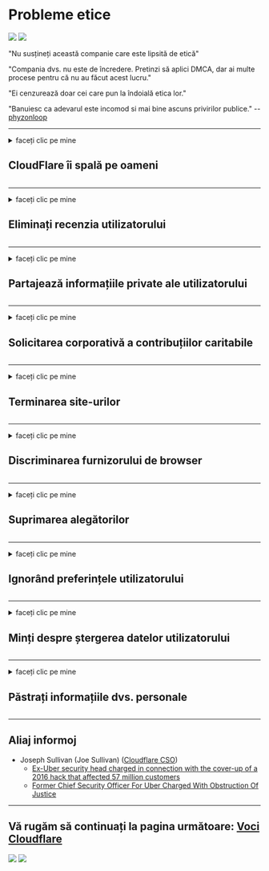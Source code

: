 # Probleme etice

![](https://codeberg.org/crimeflare/cloudflare-tor/media/branch/master/image/itsreallythatbad.jpg)
![](https://codeberg.org/crimeflare/cloudflare-tor/media/branch/master/image/telegram/c81238387627b4bfd3dcd60f56d41626.jpg)

"Nu susțineți această companie care este lipsită de etică"

"Compania dvs. nu este de încredere. Pretinzi să aplici DMCA, dar ai multe procese pentru că nu au făcut acest lucru."

"Ei cenzurează doar cei care pun la îndoială etica lor."

"Banuiesc ca adevarul este incomod si mai bine ascuns privirilor publice."  -- [phyzonloop](https://twitter.com/phyzonloop)


---


<details>
<summary>faceți clic pe mine

## CloudFlare îi spală pe oameni
</summary>


Cloudflare trimite e-mailuri spam către utilizatorii non-Cloudflare.

- Trimiteți e-mailuri doar abonaților care au optat
- Când utilizatorul spune „oprește-te”, apoi oprește trimiterea de e-mailuri

Este atat de simplu. Dar Cloudflare nu-i pasă.
Cloudflare a spus că folosirea serviciului lor poate opri toți spammerii sau atacatorii.
Cum putem opri Cloudflare fără a activa Cloudflare?


| 🖼 | 🖼 |
| --- | --- |
| ![](https://codeberg.org/crimeflare/cloudflare-tor/media/branch/master/image/cfspam01.jpg) | ![](https://codeberg.org/crimeflare/cloudflare-tor/media/branch/master/image/cfspam03.jpg) |
| ![](https://codeberg.org/crimeflare/cloudflare-tor/media/branch/master/image/cfspam02.jpg) | ![](https://codeberg.org/crimeflare/cloudflare-tor/media/branch/master/image/cfspambrittany.jpg)<br>![](https://codeberg.org/crimeflare/cloudflare-tor/media/branch/master/image/cfspamtwtr.jpg) |

</details>

---

<details>
<summary>faceți clic pe mine

## Eliminați recenzia utilizatorului
</summary>


Recenzii negative ale cenzorului Cloudflare.
Dacă postați un mesaj anti-Cloudflare pe Twitter, aveți șansa de a primi o replică de la angajatul Cloudflare cu mesajul „Nu, nu este”.
Dacă postați o recenzie negativă pe orice site de recenzie, vor încerca să o cenzureze.


| 🖼 | 🖼 |
| --- | --- |
| ![](https://codeberg.org/crimeflare/cloudflare-tor/media/branch/master/image/cfcenrev_01.jpg)<br>![](https://codeberg.org/crimeflare/cloudflare-tor/media/branch/master/image/cfcenrev_02.jpg) | ![](https://codeberg.org/crimeflare/cloudflare-tor/media/branch/master/image/cfcenrev_03.jpg) |

</details>

---

<details>
<summary>faceți clic pe mine

## Partajează informațiile private ale utilizatorului
</summary>


Cloudflare are o problemă de hărțuire masivă.
Cloudflare împărtășește informații personale ale celor care se plâng de site-urile găzduite.
Uneori vă solicită să furnizați adevăratul dvs. ID.
Dacă nu doriți să vă hărțuiți, asaltați, trântiți sau ucigați, mai bine rămâneți departe de site-urile web cloudflared.


| 🖼 | 🖼 |
| --- | --- |
| ![](https://codeberg.org/crimeflare/cloudflare-tor/media/branch/master/image/cfdox_what.jpg) | ![](https://codeberg.org/crimeflare/cloudflare-tor/media/branch/master/image/cfdox_swat.jpg) |
| ![](https://codeberg.org/crimeflare/cloudflare-tor/media/branch/master/image/cfdox_kill.jpg) | ![](https://codeberg.org/crimeflare/cloudflare-tor/media/branch/master/image/cfdox_threat.jpg) |
| ![](https://codeberg.org/crimeflare/cloudflare-tor/media/branch/master/image/cfdox_dox.jpg) | ![](https://codeberg.org/crimeflare/cloudflare-tor/media/branch/master/image/cfdox_ex1.jpg)<br>![](https://codeberg.org/crimeflare/cloudflare-tor/media/branch/master/image/cfdox_ex2.jpg) |

</details>

---

<details>
<summary>faceți clic pe mine

## Solicitarea corporativă a contribuțiilor caritabile
</summary>


CloudFlare solicită contribuții caritabile.
Este destul de îngrozitor faptul că o corporație americană ar cere caritate alături de organizațiile non-profit care au cauze bune.
Dacă vă place să blocați oamenii sau să pierdeți timpul altor persoane, poate doriți să comandați câteva pizza pentru angajații Cloudflare.


![](https://codeberg.org/crimeflare/cloudflare-tor/media/branch/master/image/cfdonate.jpg)

</details>

---

<details>
<summary>faceți clic pe mine

## Terminarea site-urilor
</summary>


Ce vei face dacă site-ul tău coboară brusc?
Există rapoarte că Cloudflare șterge configurația utilizatorului sau oprește serviciul fără niciun avertisment, în tăcere.
Vă sugerăm să găsiți un furnizor mai bun.

![](https://codeberg.org/crimeflare/cloudflare-tor/media/branch/master/image/cftmnt.jpg)

</details>

---

<details>
<summary>faceți clic pe mine

## Discriminarea furnizorului de browser
</summary>


CloudFlare oferă un tratament preferențial celor care folosesc Firefox în timp ce oferă tratament ostil utilizatorilor non-Tor-Browser peste Tor.
Utilizatorii Tor care refuză în mod corect să execute javascript non-gratuit primesc și tratament ostil.
Această inegalitate de acces este un abuz de neutralitate a rețelei și un abuz de putere.

![](https://codeberg.org/crimeflare/cloudflare-tor/media/branch/master/image/browdifftbcx.gif)

- Stânga: Tor Browser, dreapta: Chrome. Aceeași adresă IP.

![](https://codeberg.org/crimeflare/cloudflare-tor/media/branch/master/image/browserdiff.jpg)

- Stânga: Tor Browser Javascript Dezactivat, Cookie Activat
- Dreapta: Chrome activat Javascript, Cookie dezactivat

![](https://codeberg.org/crimeflare/cloudflare-tor/media/branch/master/image/cfsiryoublocked.jpg)

- QuteBrowser (browser minor) fără Tor (IP Clearnet)

| ***Browser*** | ***Tratament de acces*** |
| --- | --- |
| Tor Browser (Javascript este activat) | accesul este permis |
| Firefox (Javascript este activat) | accesul degradat |
| Chromium (Javascript este activat) | accesul degradat |
| Chromium or Firefox (Javascript este dezactivat) | acces interzis |
| Chromium or Firefox (Cookie dezactivat) | acces interzis |
| QuteBrowser | acces interzis |
| lynx | acces interzis |
| w3m | acces interzis |
| wget | acces interzis |


De ce nu folosiți butonul Audio pentru a rezolva o provocare ușoară?

Da, există un buton audio, dar întotdeauna nu funcționează peste Tor.
Veți primi acest mesaj atunci când faceți clic pe acesta:

```
Încercați mai târziu
Calculatorul sau rețeaua dvs. poate trimite întrebări automate.
Pentru a ne proteja utilizatorii, nu putem prelucra cererea dvs. chiar acum.
Pentru mai multe detalii, vizitați pagina noastră de ajutor
```

</details>

---

<details>
<summary>faceți clic pe mine

## Suprimarea alegătorilor
</summary>


Alegătorii din statele americane se înregistrează pentru a vota în cele din urmă pe site-ul secretarului de stat în statul de reședință.
Birourile de secretariat de stat controlate de republicană se angajează în suprimarea alegătorilor prin procurarea site-ului secretarului de stat prin Cloudflare.
Tratamentul ostil al Cloudflare de către utilizatorii Tor, poziția sa MITM ca punct de supraveghere globalizat global și rolul său dăunător în general îi determină pe alegătorii potențiali să nu se înregistreze.
Liberalii, în special, tind să îmbrățișeze confidențialitatea.
Formularele de înregistrare ale alegătorilor colectează informații sensibile despre aplecarea politică a unui alegător, adresa fizică personală, numărul de securitate socială și data nașterii.
Majoritatea statelor fac doar un subset al informațiilor disponibile public, dar Cloudflare vede toate acele informații atunci când cineva se înregistrează pentru a vota.

Rețineți că înregistrarea pe hârtie nu ocolește Cloudflare, deoarece secretarul de stat lucrătorii personalului de introducere a datelor vor utiliza probabil site-ul web Cloudflare pentru a introduce datele.

| 🖼 | 🖼 |
| --- | --- |
| ![](https://codeberg.org/crimeflare/cloudflare-tor/media/branch/master/image/cfvotm_01.jpg) | ![](https://codeberg.org/crimeflare/cloudflare-tor/media/branch/master/image/cfvotm_02.jpg) |

- Change.org este un site celebru pentru adunarea voturilor și luarea de măsuri.
“oamenii de pretutindeni încep campanii, mobilizează suporterii și lucrează cu factorii de decizie pentru a crea soluții.”
Din păcate, mulți oameni nu pot vedea deloc schimbarea.org din cauza filtrului agresiv al Cloudflare.
Acestea sunt blocate de la semnarea petiției, excludându-le astfel dintr-un proces democratic.
Utilizarea altor platforme non-cloudflared, cum ar fi OpenPetition, ajută la remedierea problemei.

| 🖼 | 🖼 |
| --- | --- |
| ![](https://codeberg.org/crimeflare/cloudflare-tor/media/branch/master/image/changeorgasn.jpg) | ![](https://codeberg.org/crimeflare/cloudflare-tor/media/branch/master/image/changeorgtor.jpg) |

- „Proiectul atenian” al Cloudflare oferă protecție gratuită la nivel de întreprindere pentru site-urile electorale locale și de stat.
Ei au spus că „reprezentanții lor pot accesa informațiile electorale și înregistrarea alegătorilor”, dar aceasta este o minciună, deoarece mulți oameni pur și simplu nu pot răsfoi site-ul deloc.

</details>

---

<details>
<summary>faceți clic pe mine

## Ignorând preferințele utilizatorului
</summary>


Dacă renunțați la ceva, vă așteptați să nu primiți niciun e-mail în acest sens.
Cloudflare ignoră preferințele utilizatorului și distribuie date cu corporații terțe fără acordul clientului.
Dacă folosești planul lor gratuit, uneori îți trimit un e-mail care îți cere să cumperi abonament lunar.

![](https://codeberg.org/crimeflare/cloudflare-tor/media/branch/master/image/cfviopl_tp.jpg)

</details>

---

<details>
<summary>faceți clic pe mine

## Minți despre ștergerea datelor utilizatorului
</summary>


Conform acestui ex-cloudflare blog-ul clientului, Cloudflare se minte cu privire la ștergerea conturilor.
În zilele noastre, multe companii vă păstrează datele după ce ați închis sau ați eliminat contul.
Majoritatea companiilor bune menționează acest lucru în politica lor de confidențialitate.
Cloudflare? Nu.

```
2019-08-05 CloudFlare mi-a trimis confirmarea că mi-au eliminat contul.
2019-10-02 Am primit un e-mail de la CloudFlare „pentru că sunt client”
```

Cloudflare nu știa despre cuvântul „elimina”.
Dacă este cu adevărat eliminat, de ce acest fost client a primit un e-mail?
El a mai menționat că politica de confidențialitate a Cloudflare nu menționează acest lucru.

```
Noua lor politică de confidențialitate nu menționează păstrarea datelor timp de un an.
```

![](https://codeberg.org/crimeflare/cloudflare-tor/media/branch/master/image/cfviopl_notdel.jpg)

Cum poți avea încredere în Cloudflare dacă politica lor de confidențialitate este o LIE?

</details>

---

<details>
<summary>faceți clic pe mine

## Păstrați informațiile dvs. personale
</summary>


Ștergerea contului Cloudflare este la un nivel dificil.

```
Trimiteți un bilet de asistență folosind categoria „Cont”,
și solicitați ștergerea contului în corpul mesajului.
Nu trebuie să aveți domenii sau cărți de credit atașate contului dvs. înainte de a solicita ștergerea.
```

Vei primi acest e-mail de confirmare.

![](https://codeberg.org/crimeflare/cloudflare-tor/media/branch/master/image/cf_deleteandkeep.jpg)

„Am început să procesăm solicitarea dvs. de ștergere”, dar „Vom continua să stocăm informațiile dvs. personale”.

Puteți „avea încredere” în asta?

</details>

---

## Aliaj informoj

- Joseph Sullivan (Joe Sullivan) ([Cloudflare CSO](https://twitter.com/eastdakota/status/1296522269313785862))
  - [Ex-Uber security head charged in connection with the cover-up of a 2016 hack that affected 57 million customers](https://www.businessinsider.com/uber-data-hack-security-head-joe-sullivan-charged-cover-up-2020-8)
  - [Former Chief Security Officer For Uber Charged With Obstruction Of Justice](https://www.justice.gov/usao-ndca/pr/former-chief-security-officer-uber-charged-obstruction-justice)


---

## Vă rugăm să continuați la pagina următoare:   [Voci Cloudflare](../PEOPLE.md)

![](https://codeberg.org/crimeflare/cloudflare-tor/media/branch/master/image/freemoldybread.jpg)
![](https://codeberg.org/crimeflare/cloudflare-tor/media/branch/master/image/cfisnotanoption.jpg)

